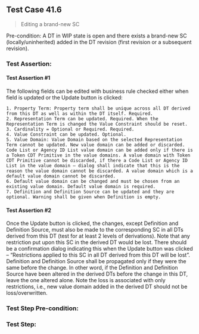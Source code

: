 ## Test Case 41.6

> Editing a brand-new SC

Pre-condition: A DT in WIP state is open and there exists a brand-new SC (locally/uninherited) added in the DT revision (first revision or a subsequent revision).

### Test Assertion:

#### Test Assertion #1
The following fields can be edited with business rule checked either when field is updated or the Update button is clicked:

	1. Property Term: Property term shall be unique across all DT derived from this DT as well as within the DT itself. Required.
	2. Representation Term can be updated. Required. When the Representation Term is changed the Value Constraint should be reset.
	3. Cardinality = Optional or Required. Required.
	4. Value Constraint can be updated. Optional.
	5. Value Domain: Value Domain based on the selected Representation Term cannot be updated. New value domain can be added or discarded. Code List or Agency ID List value domain can be added only if there is a Token CDT Primitive in the value domains. A value domain with Token CDT Primitive cannot be discarded, if there a Code List or Agency ID List in the value domain – dialog shall indicate that this is the reason the value domain cannot be discarded. A value domain which is a default value domain cannot be discarded.
	6. Default value domain can be changed and must be chosen from an existing value domain. Default value domain is required.
	7. Definition and Definition Source can be updated and they are optional. Warning shall be given when Definition is empty.

#### Test Assertion #2
Once the Update button is clicked, the changes, except Definition and Definition Source, must also be made to the corresponding SC in all DTs derived from this DT (test for at least 2 levels of derivations). Note that any restriction put upon this SC in the derived DT would be lost. There should be a confirmation dialog indicating this when the Update button was clicked – “Restrictions applied to this SC in all DT derived from this DT will be lost”. Definition and Definition Source shall be propagated only if they were the same before the change. In other word, if the Definition and Definition Source have been altered in the derived DTs before the change in this DT, leave the one altered alone. Note the loss is associated with only restrictions, i.e., new value domain added in the derived DT should not be loss/overwritten.

### Test Step Pre-condition:



### Test Step: